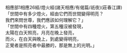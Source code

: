 相應部1相應26經/燈火經(諸天相應/有偈篇/祇夜)(莊春江譯)  
「世間中有多少燈火，經由它們而世間變得明亮？  
我們來問世尊，我們應該如何理解它？」  
「世間中有四種燈火，第五種沒被發現，  
太陽在白天照亮，月亮在晚上發亮，  
而火，在白天與晚上，到處變得明亮，  
正覺者是照亮者中最勝的，那是無上的光明。」  
  
  
